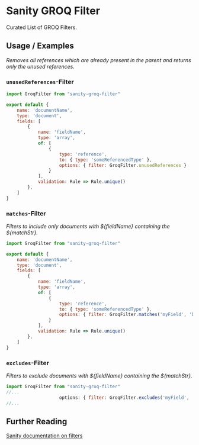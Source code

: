 # Sanity GROQ Filter

Curated List of GROQ Filters.

## Usage / Examples

*Removes all references which are already present in the parent and returns only the unused references.*

### `unusedReferences`-Filter

```js
import GroqFilter from "sanity-groq-filter"

export default {
    name: 'documentName',
    type: 'document',
    fields: [
        {
            name: 'fieldName',
            type: 'array',
            of: [
                {
                    type: 'reference',
                    to: { type: 'someReferencedType' },
                    options: { filter: GroqFilter.unusedReferences }
                }
            ],
            validation: Rule => Rule.unique()
        },
    ]
}
```

### `matches`-Filter

*Filters to include only documents with ${fieldName} containing the ${matchStr}.*

```js
import GroqFilter from "sanity-groq-filter"

export default {
    name: 'documentName',
    type: 'document',
    fields: [
        {
            name: 'fieldName',
            type: 'array',
            of: [
                {
                    type: 'reference',
                    to: { type: 'someReferencedType' },
                    options: { filter: GroqFilter.matches('myField', 'barbeque') }
                }
            ],
            validation: Rule => Rule.unique()
        },
    ]
}
```

### `excludes`-Filter

*Filters to exclude documents with ${fieldName} containing the ${matchStr}.*

```js
import GroqFilter from "sanity-groq-filter"
//...
                    options: { filter: GroqFilter.excludes('myField', 'barbeque') }
//...
```

## Further Reading

[Sanity documentation on filters](https://www.sanity.io/docs/reference-type#8118f73f6758)
